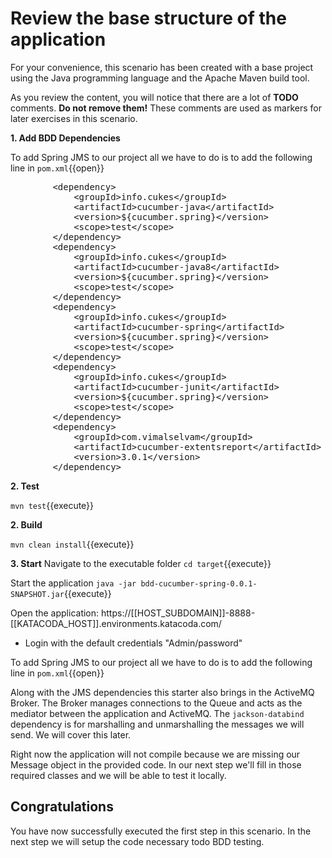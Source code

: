 # Review the base structure of the application

For your convenience, this scenario has been created with a base project using the Java programming language and the Apache Maven build tool.

As you review the content, you will notice that there are a lot of **TODO** comments. **Do not remove them!** These comments are used as markers for later exercises in this scenario. 

**1. Add BDD Dependencies**

To add Spring JMS to our project all we have to do is to add the following line in ``pom.xml``{{open}}
<pre class="file" data-filename="pom.xml" data-target="insert" data-marker="<!-- TODO: Add cucumber dependency here -->">
		&lt;dependency&gt;
			&lt;groupId&gt;info.cukes&lt;/groupId&gt;
			&lt;artifactId&gt;cucumber-java&lt;/artifactId&gt;
			&lt;version&gt;${cucumber.spring}&lt;/version&gt;
			&lt;scope&gt;test&lt;/scope&gt;
		&lt;/dependency&gt;
		&lt;dependency&gt;
			&lt;groupId&gt;info.cukes&lt;/groupId&gt;
			&lt;artifactId&gt;cucumber-java8&lt;/artifactId&gt;
			&lt;version&gt;${cucumber.spring}&lt;/version&gt;
			&lt;scope&gt;test&lt;/scope&gt;
		&lt;/dependency&gt;
		&lt;dependency&gt;
			&lt;groupId&gt;info.cukes&lt;/groupId&gt;
			&lt;artifactId&gt;cucumber-spring&lt;/artifactId&gt;
			&lt;version&gt;${cucumber.spring}&lt;/version&gt;
			&lt;scope&gt;test&lt;/scope&gt;
		&lt;/dependency&gt;
		&lt;dependency&gt;
			&lt;groupId&gt;info.cukes&lt;/groupId&gt;
			&lt;artifactId&gt;cucumber-junit&lt;/artifactId&gt;
			&lt;version&gt;${cucumber.spring}&lt;/version&gt;
			&lt;scope&gt;test&lt;/scope&gt;
		&lt;/dependency&gt;
		&lt;dependency&gt;
		    &lt;groupId&gt;com.vimalselvam&lt;/groupId&gt;
		    &lt;artifactId&gt;cucumber-extentsreport&lt;/artifactId&gt;
		    &lt;version&gt;3.0.1&lt;/version&gt;
		&lt;/dependency&gt;
</pre>

**2. Test**

``mvn test``{{execute}}

**2. Build**

``mvn clean install``{{execute}}

**3. Start**
 Navigate to the executable folder
``cd target``{{execute}}

 Start the application
``java -jar bdd-cucumber-spring-0.0.1-SNAPSHOT.jar``{{execute}}

Open the application: https://[[HOST_SUBDOMAIN]]-8888-[[KATACODA_HOST]].environments.katacoda.com/

* Login with the default credentials "Admin/password"





To add Spring JMS to our project all we have to do is to add the following line in ``pom.xml``{{open}}

Along with the JMS dependencies this starter also brings in the ActiveMQ Broker. The Broker manages connections to the Queue and acts as the mediator between the application and ActiveMQ. The `jackson-databind` dependency is for marshalling and unmarshalling the messages we will send. We will cover this later.

Right now the application will not compile because we are missing our Message object in the provided code. In our next step we'll fill in those required classes and we will be able to test it locally.

## Congratulations

You have now successfully executed the first step in this scenario. In the next step we will setup the code necessary todo BDD testing.
